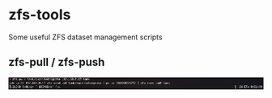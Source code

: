 # zfs-tools
Some useful ZFS dataset management scripts

## zfs-pull / zfs-push

![](https://raw.githubusercontent.com/johnko/zfs-tools/master/img/screenshot.png)
